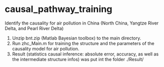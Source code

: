 # causal_pathway_training
Identify the causality for air pollution in China (North China, Yangtze River Delta, and Pearl River Delta)

1. Unzip bnt.zip (Matlab Bayesian toolbox) to the main directory.
2. Run zhc_Main.m for training the structure and the parameters of the causality model for air pollution.
3. Result (statistics causal inference: absolute error, accuracy, as well as the intermediate structure infos) was put int the folder ./Result/

